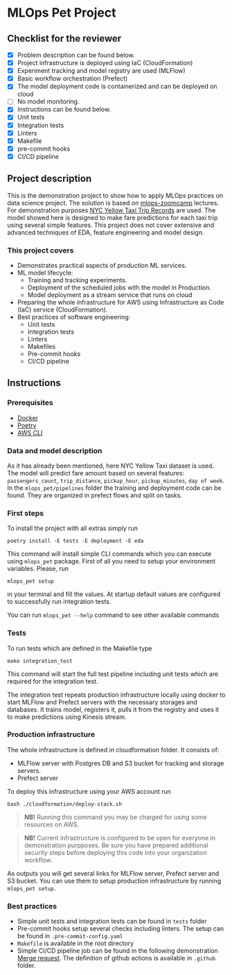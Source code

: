 # MLOps Pet Project

## Checklist for the reviewer

- [x] Problem description can be found below.
- [x] Project infrastructure is deployed using IaC (CloudFormation)
- [x] Experiment tracking and model registry are used (MLFlow)
- [x] Basic workflow orchestration (Prefect)
- [x] The model deployment code is containerized and can be deployed on cloud
- [ ] No model monitoring.
- [x] Instructions can be found below.
- [x] Unit tests
- [x] Integration tests
- [x] Linters
- [x] Makefile
- [x] pre-commit hooks
- [x] CI/CD pipeline

## Project description

This is the demonstration project to show how to apply MLOps practices on data science project.
The solution is based on [mlops-zoomcamp](https://github.com/DataTalksClub/mlops-zoomcamp) lectures.
For demonstration purposes [NYC Yellow Taxi Trip Records](https://www1.nyc.gov/site/tlc/about/tlc-trip-record-data.page)
are used. The model showed here is designed to make fare predictions for each taxi trip using
several simple features. This project does not cover extensive and advanced techniques of EDA, feature engineering
and model design.

### This project covers

- Demonstrates practical aspects of production ML services.
- ML model lifecycle:
  - Training and tracking experiments.
  - Deployment of the scheduled jobs with the model in Production.
  - Model deployment as a stream service that runs on cloud
- Preparing the whole infrastructure for AWS using Infrastructure as Code (IaC) service (CloudFormation).
- Best practices of software engineering:
  - Unit tests
  - Integration tests
  - Linters
  - Makefiles
  - Pre-commit hooks
  - CI/CD pipeline

## Instructions

### Prerequisites

- [Docker](https://docs.docker.com/get-docker/)
- [Poetry](https://python-poetry.org/docs/)
- [AWS CLI](https://aws.amazon.com/cli/)

### Data and model description

As it has already been mentioned, here NYC Yellow Taxi dataset is used. The model will predict fare amount based on several
features: `passengers_count`, `trip_distance`, `pickup_hour`, `pickup_minutes`, `day of week`.
In the `mlops_pet/pipelines` folder the training and deployment code can be found. They are organized in prefect flows and split on tasks.

### First steps

To install the project with all extras simply run

```
poetry install -E tests -E deployment -E eda
```

This command will install simple CLI commands which you can execute using `mlops_pet` package.
First of all you need to setup your environment variables. Please, run

```
mlops_pet setup
```

in your terminal and fill the values. At startup default values are configured to successfully run
integration tests.

You can run `mlops_pet --help` command to see other available commands

### Tests

To run tests which are defined in the Makefile type

```
make integration_test
```

This command will start the full test pipeline including unit tests which are required for
the integration test.

The integration test repeats production infrastructure locally using docker to start MLFlow and Prefect
servers with the necessary storages and databases. It trains model, registers it, pulls it from the registry and uses it to make
predictions using Kinesis stream.

### Production infrastructure

The whole infrastructure is defined in cloudformation folder. It consists of:

- MLFlow server with Postgres DB and S3 bucket for tracking and storage servers.
- Prefect server

To deploy this infrastructure using your AWS account run

```
bash ./cloudformation/deploy-stack.sh
```

> **NB!**
> Running this command you may be charged for using some resources on AWS.

> **NB!**
> Current infrastructure is configured to be open for everyone in demonstration purpposes.
> Be sure you have prepared additional security steps before deploying this code into your
> organization workflow.

As outputs you will get several links for MLFlow server, Prefect server and S3 bucket.
You can use them to setup production infrastructure by running `mlops_pet setup`.

### Best practices

- Simple unit tests and integration tests can be found in `tests` folder
- Pre-commit hooks setup several checks including linters. The setup can be found in `.pre-commit-config.yaml`
- `Makefile` is available in the root directory
- Simple CI/CD pipeline job can be found in the following demonstration [Merge request](https://github.com/IanVlasov/mlops_pet_project/pull/2). The definition of github actions is available in `.github` folder.
